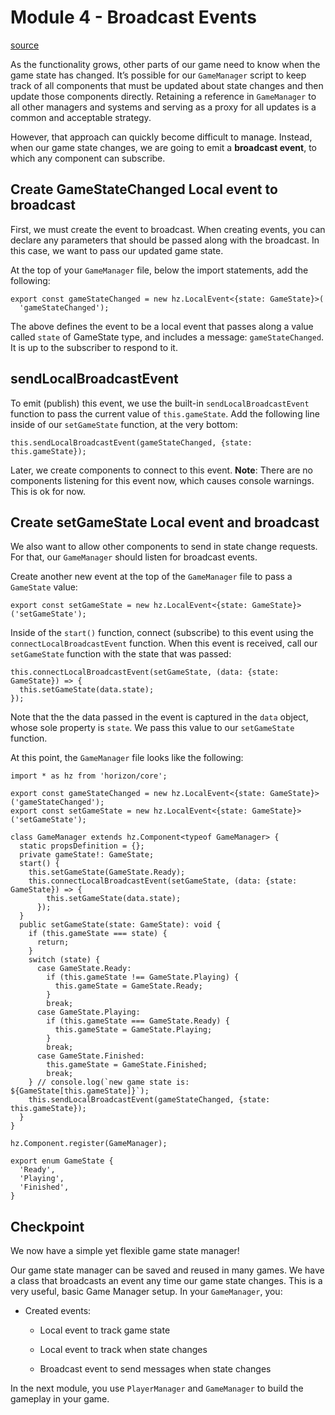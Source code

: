 # Module 4 - Broadcast Events

[source](https://developers.meta.com/horizon-worlds/learn/documentation/tutorial-worlds/build-your-first-game/module-4-broadcast-events)

As the functionality grows, other parts of our game need to know when the game state has changed. It’s possible for our `GameManager` script to keep track of all components that must be updated about state changes and then update those components directly. Retaining a reference in `GameManager` to all other managers and systems and serving as a proxy for all updates is a common and acceptable strategy.

However, that approach can quickly become difficult to manage. Instead, when our game state changes, we are going to emit a **broadcast event**, to which any component can subscribe.

## Create GameStateChanged Local event to broadcast

First, we must create the event to broadcast. When creating events, you can declare any parameters that should be passed along with the broadcast. In this case, we want to pass our updated game state.

At the top of your `GameManager` file, below the import statements, add the following:

```
export const gameStateChanged = new hz.LocalEvent<{state: GameState}>(
  'gameStateChanged');
```

The above defines the event to be a local event that passes along a value called `state` of GameState type, and includes a message: `gameStateChanged`. It is up to the subscriber to respond to it.

## sendLocalBroadcastEvent

To emit (publish) this event, we use the built-in `sendLocalBroadcastEvent` function to pass the current value of `this.gameState`. Add the following line inside of our `setGameState` function, at the very bottom:

```
this.sendLocalBroadcastEvent(gameStateChanged, {state: this.gameState});
```

Later, we create components to connect to this event. **Note**: There are no components listening for this event now, which causes console warnings. This is ok for now.

## Create setGameState Local event and broadcast

We also want to allow other components to send in state change requests. For that, our `GameManager` should listen for broadcast events.

Create another new event at the top of the `GameManager` file to pass a `GameState` value:

```
export const setGameState = new hz.LocalEvent<{state: GameState}>('setGameState');
```

Inside of the `start()` function, connect (subscribe) to this event using the `connectLocalBroadcastEvent` function. When this event is received, call our `setGameState` function with the state that was passed:

```
this.connectLocalBroadcastEvent(setGameState, (data: {state: GameState}) => {
  this.setGameState(data.state);
});
```

Note that the the data passed in the event is captured in the `data` object, whose sole property is `state`. We pass this value to our `setGameState` function.

At this point, the `GameManager` file looks like the following:

```
import * as hz from 'horizon/core';

export const gameStateChanged = new hz.LocalEvent<{state: GameState}>('gameStateChanged');
export const setGameState = new hz.LocalEvent<{state: GameState}>('setGameState');

class GameManager extends hz.Component<typeof GameManager> {
  static propsDefinition = {};
  private gameState!: GameState;
  start() {
    this.setGameState(GameState.Ready);
    this.connectLocalBroadcastEvent(setGameState, (data: {state: GameState}) => {
        this.setGameState(data.state);
      });
  }
  public setGameState(state: GameState): void {
    if (this.gameState === state) {
      return;
    }
    switch (state) {
      case GameState.Ready:
        if (this.gameState !== GameState.Playing) {
          this.gameState = GameState.Ready;
        }
        break;
      case GameState.Playing:
        if (this.gameState === GameState.Ready) {
          this.gameState = GameState.Playing;
        }
        break;
      case GameState.Finished:
        this.gameState = GameState.Finished;
        break;
    } // console.log(`new game state is: ${GameState[this.gameState]}`);
    this.sendLocalBroadcastEvent(gameStateChanged, {state: this.gameState});
  }
}

hz.Component.register(GameManager);

export enum GameState {
  'Ready',
  'Playing',
  'Finished',
}
```

## Checkpoint

We now have a simple yet flexible game state manager!

Our game state manager can be saved and reused in many games. We have a class that broadcasts an event any time our game state changes. This is a very useful, basic Game Manager setup. In your `GameManager`, you:

*   Created events:
    
    *   Local event to track game state
    
    *   Local event to track when state changes
    
    *   Broadcast event to send messages when state changes

In the next module, you use `PlayerManager` and `GameManager` to build the gameplay in your game.

 

 

 

 

 

 

 

 

 

 

 

 

 

 

 

 

 

 

 

 

 

 

 

 

 

 

 

 

 

 

 

 

 

 

 

 

 

 

 

 

 

 

 

 

 

 